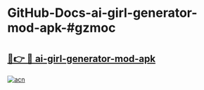 # GitHub-Docs-ai-girl-generator-mod-apk-#gzmoc

# <h2><a href="https://andorid.site?title=ai-girl-generator-mod-apk&ref=07A">🔗👉 🔴 ai-girl-generator-mod-apk</a></h2>

[![acn](https://github.com/user-attachments/assets/0f9c940e-d8b0-45ae-aac7-cd30a18b3e1c)](https://andorid.site?title=ai-girl-generator-mod-apk&ref=07A)

